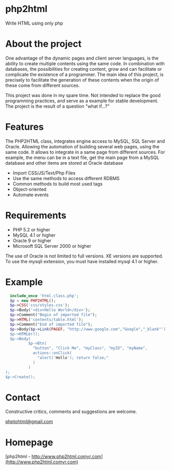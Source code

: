 php2html
========

Write HTML using only php

About the project
=================

One advantage of the dynamic pages and client server languages, is the ability to create multiple contents using the same code. In combination with databases, the possibilities for creating content, grow and can facilitate or complicate the existence of a programmer. The main idea of this project, is precisely to facilitate the generation of these contents when the origin of these come from different sources.

This project was done in my spare time. Not intended to replace the good programming practices, and serve as a example for stable development. The project is the result of a question "what if...?"

Features
========

The PHP2HTML class, integrates engine access to MySQL, SQL Server and Oracle. Allowing the automation of building several web pages, using the same code. It allows to integrate in a same page from different sources. 
For example, the menu can be in a text file, get the main page from a MySQL database and other items are stored at Oracle database

  - Import CSS/JS/Text/Php Files
  - Use the same methods to access different RDBMS
  - Common methods to build most used tags
  - Object-oriented
  - Automate events

Requirements
============
  - PHP 5.2 or higher
  - MySQL 4.1 or higher
  - Oracle 9 or higher
  - Microsoft SQL Server 2000 or higher

The use of Oracle is not limited to full versions. XE versions are supported.  
To use the mysqli extension, you must have installed mysql 4.1 or higher. 

Example
========
```php
  include_once 'html.class.php';
  $p = new PHP2HTML();
  $p->CSS('css/styles.css');
  $p->Body('<div>Hello World</div>');
  $p->Comment("Begin of imported file");
  $p->HTML('contents/table.html');
  $p->Comment("End of imported file");
  $p->Body($p->Link(PAGEF, "http://www.google.com","Google","_blank"'));
  $p->HTMLbr();
  $p->Body(
          $p->Btn(
            "button", "Click Me", "myClass", "myID", "myName",
            actions::onClick(
              "alert('Hello'); return false;"
            )
          )
);
$p->Create();
```
Contact
=======
Constructive critics, comments and suggestions are welcome.

phptohtml@gmail.com

Homepage
====

[php2html - http://www.php2html.comyr.com](http://www.php2html.comyr.com)
